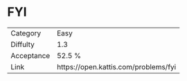 # FYI

<table>
    <tr>
        <td>Category</td>
        <td>Easy</td>
    </tr>
    <tr>
        <td>Diffulty</td>
        <td>1.3</td>
    </tr>
    <tr>
        <td>Acceptance</td>
        <td>52.5 %</td>
    </tr>
    <tr>
        <td>Link</td>
        <td>https://open.kattis.com/problems/fyi</td>
    </tr>
</table>
